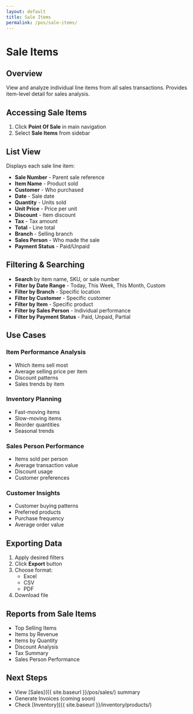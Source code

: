 ```yaml
---
layout: default
title: Sale Items
permalink: /pos/sale-items/
---
```


# Sale Items

## Overview
View and analyze individual line items from all sales transactions. Provides item-level detail for sales analysis.

## Accessing Sale Items
1. Click **Point Of Sale** in main navigation
2. Select **Sale Items** from sidebar

## List View

Displays each sale line item:
- **Sale Number** - Parent sale reference
- **Item Name** - Product sold
- **Customer** - Who purchased
- **Date** - Sale date
- **Quantity** - Units sold
- **Unit Price** - Price per unit
- **Discount** - Item discount
- **Tax** - Tax amount
- **Total** - Line total
- **Branch** - Selling branch
- **Sales Person** - Who made the sale
- **Payment Status** - Paid/Unpaid

## Filtering & Searching

- **Search** by item name, SKU, or sale number
- **Filter by Date Range** - Today, This Week, This Month, Custom
- **Filter by Branch** - Specific location
- **Filter by Customer** - Specific customer
- **Filter by Item** - Specific product
- **Filter by Sales Person** - Individual performance
- **Filter by Payment Status** - Paid, Unpaid, Partial

## Use Cases

### Item Performance Analysis
- Which items sell most
- Average selling price per item
- Discount patterns
- Sales trends by item

### Inventory Planning
- Fast-moving items
- Slow-moving items
- Reorder quantities
- Seasonal trends

### Sales Person Performance
- Items sold per person
- Average transaction value
- Discount usage
- Customer preferences

### Customer Insights
- Customer buying patterns
- Preferred products
- Purchase frequency
- Average order value

## Exporting Data

1. Apply desired filters
2. Click **Export** button
3. Choose format:
   - Excel
   - CSV
   - PDF
4. Download file

## Reports from Sale Items

- Top Selling Items
- Items by Revenue
- Items by Quantity
- Discount Analysis
- Tax Summary
- Sales Person Performance

## Next Steps
- View [Sales]({{ site.baseurl }}/pos/sales/) summary
- Generate Invoices (coming soon)
- Check [Inventory]({{ site.baseurl }}/inventory/products/)
